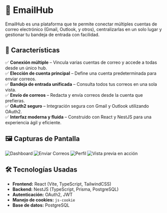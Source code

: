 # 📧 EmailHub

EmailHub es una plataforma que te permite conectar múltiples cuentas de correo electrónico (Gmail, Outlook, y otros), centralizarlas en un solo lugar y gestionar tu bandeja de entrada con facilidad.

## 🚀 Características

✅ **Conexión múltiple** – Vincula varias cuentas de correo y accede a todas desde un único hub.  
✅ **Elección de cuenta principal** – Define una cuenta predeterminada para enviar correos.  
✅ **Bandeja de entrada unificada** – Consulta todos tus correos en una sola vista.  
✅ **Envío de correos** – Redacta y envía correos desde la cuenta que prefieras.  
✅ **OAuth2 seguro** – Integración segura con Gmail y Outlook utilizando OAuth2.  
✅ **Interfaz moderna y fluida** – Construido con React y NestJS para una experiencia ágil y eficiente.  

## 🖼️ Capturas de Pantalla

![Dashboard](https://i.imgur.com/RWoDUYj.png)
![Enviar Correos](https://i.imgur.com/B6utqU4.png)
![Perfil](https://i.imgur.com/hTeR3aA.png)
![Vista previa en acción](https://i.imgur.com/DyVgBQ0.gif)


## 🛠️ Tecnologías Usadas

- **Frontend:** React (Vite, TypeScript, TailwindCSS)  
- **Backend:** NestJS (TypeScript, Prisma, PostgreSQL)  
- **Autenticación:** OAuth2, JWT  
- **Manejo de cookies:** `js-cookie`  
- **Base de datos:** PostgreSQL  
